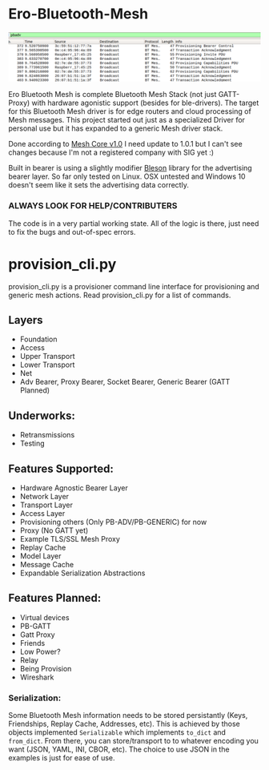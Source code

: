 # Ero-Bluetooth-Mesh

![Wireshark Example](/wireshark.PNG)

Ero Bluetooth Mesh is complete Bluetooth Mesh Stack (not just GATT-Proxy) with hardware agonistic support (besides for ble-drivers). The target for this Bluetooth Mesh driver is for edge routers and cloud processing of Mesh messages. This project started out just as a specialized Driver for personal use but it has expanded to a generic Mesh driver stack.

Done according to [Mesh Core v1.0](https://www.bluetooth.com/specifications/mesh-specifications/) I need update to 1.0.1 but I can't see changes because I'm not a registered company with SIG yet :)

Built in bearer is using a slightly modifier [Bleson](https://github.com/TheCellule/python-bleson) library for the advertising bearer layer. So far only tested on Linux. OSX untested and Windows 10 doesn't seem like it sets the advertising data correctly.

### ALWAYS LOOK FOR HELP/CONTRIBUTERS ###

The code is in a very partial working state. All of the logic is there, just need to fix the bugs and out-of-spec errors. 

# provision_cli.py

provision_cli.py is a provisioner command line interface for provisioning and generic mesh actions. Read provision_cli.py for a list of commands.

## Layers
- Foundation
- Access
- Upper Transport
- Lower Transport
- Net
- Adv Bearer, Proxy Bearer, Socket Bearer, Generic Bearer (GATT Planned) 


## Underworks:
 - Retransmissions
 - Testing

## Features Supported:
- Hardware Agnostic Bearer Layer 
- Network Layer
- Transport Layer
- Access Layer
- Provisioning others (Only PB-ADV/PB-GENERIC) for now
- Proxy (No GATT yet)
- Example TLS/SSL Mesh Proxy
- Replay Cache
- Model Layer
- Message Cache
- Expandable Serialization Abstractions

## Features Planned:
- Virtual devices
- PB-GATT
- Gatt Proxy
- Friends
- Low Power?
- Relay
- Being Provision
- Wireshark
### Serialization:
Some Bluetooth Mesh information needs to be stored persistantly (Keys, Friendships, Replay Cache, Addresses, etc). This is achieved by those objects implemented `Serializable` which implements `to_dict` and `from_dict`. From there, you can store/transport to to whatever encoding you want (JSON, YAML, INI, CBOR, etc). The choice to use JSON in the examples is just for ease of use. 
